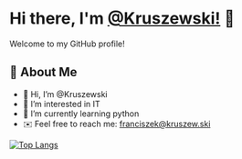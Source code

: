 # Hi there, I'm [@Kruszewski!](https://github.com/Kruszewski) 👋

Welcome to my GitHub profile!

## 🚀 About Me
- 👋 Hi, I’m @Kruszewski
- 👀 I’m interested in IT
- 🌱 I’m currently learning python
- ✉️ Feel free to reach me: [franciszek@kruszew.ski](mailto:franciszek@kruszew.ski)

[![Top Langs](https://github-readme-stats.vercel.app/api/top-langs/?username=Kruszewski&layout=compact&theme=radical)](https://github.com/anuraghazra/github-readme-stats)

<!---
Kruszewski/Kruszewski is a ✨ special ✨ repository because its `README.md` (this file) appears on your GitHub profile.
You can click the Preview link to take a look at your changes.
--->
